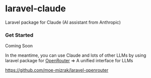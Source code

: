 # laravel-claude
Laravel package for Claude (AI assistant from Anthropic)


### Get Started

Coming Soon

In the meantime, you can use Claude and lots of other LLMs by using laravel package for [OpenRouter](https://openrouter.ai/) => A unified interface for LLMs

https://github.com/moe-mizrak/laravel-openrouter
